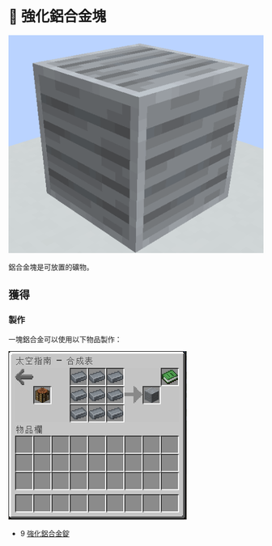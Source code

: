 # 💎 強化鋁合金塊

![](<../.gitbook/assets/image (227).png>)

鋁合金塊是可放置的礦物。

## 獲得

### 製作

一塊鋁合金可以使用以下物品製作：

![](<../.gitbook/assets/image (218).png>)

* 9 [強化鋁合金錠](reinforced-aluminium-alloy-ingot.md)
